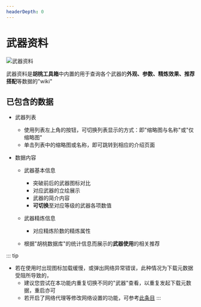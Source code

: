 ```yaml
---
headerDepth: 0
---
```


# 武器资料

![武器资料](https://user-images.githubusercontent.com/96916320/204491647-49c2cbe8-45e6-48ec-b6b8-35b93631af50.png)  
     
武器资料是**胡桃工具箱**中内置的用于查询各个武器的**外观、参数、精炼效果、推荐搭配**等数据的"wiki"


## 已包含的数据

- 武器列表
    - 使用列表左上角的按钮，可切换列表显示的方式：即"缩略图与名称"或"仅缩略图"
    - 单击列表中的缩略图或名称，即可跳转到相应的介绍页面

- 数据内容
    - 武器基本信息
        - 突破前后的武器图标对比
        - 对应武器的立绘展示
        - 武器的简介内容
        - **可切换**至对应等级的武器各项数值

    - 武器精炼信息
        - 对应精炼阶数的精炼属性

    - 根据"胡桃数据库"的统计信息而展示的**武器使用**的相关推荐
    
       
::: tip
- 若在使用时出现图标加载缓慢，或弹出网络异常错误，此种情况为下载元数据受阻所导致的，
  - 建议您尝试在本功能内重复切换不同的"武器"查看，以重复发起下载元数据，重启亦可
  - 若开启了网络代理等修改网络设置的功能，可参考[此条目](https://hut.ao/FAQ/HttpRequestException.html)
:::
